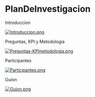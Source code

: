# PlanDeInvestigacion

Introduccion

[![Introduccion.png](https://i.postimg.cc/GmSDTLvP/Introduccion.png)](https://postimg.cc/tsWJLHS7)

Preguntas, KPI y Metodologia

[![Preguntas-KPImetodologia.png](https://i.postimg.cc/tgKVDBSY/Preguntas-KPImetodologia.png)](https://postimg.cc/SXGsxfph)

Participantes

[![Participantes.png](https://i.postimg.cc/cJgnQpcp/Participantes.png)](https://postimg.cc/t1bJbmwk)

Guion

[![Guion.png](https://i.postimg.cc/vZm9mgxH/Guion.png)](https://postimg.cc/TpZh7PcZ)

